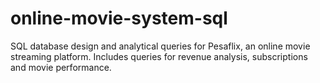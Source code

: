 # online-movie-system-sql
SQL database design and analytical queries for Pesaflix, an online movie streaming platform. Includes queries for revenue analysis, subscriptions and movie performance. 

